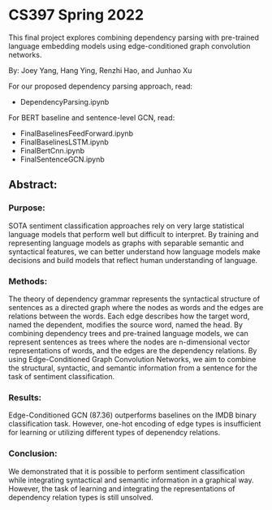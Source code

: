 # CS397 Spring 2022
This final project explores combining dependency parsing with pre-trained language embedding models using edge-conditioned graph convolution networks.

By: Joey Yang, Hang Ying, Renzhi Hao, and Junhao Xu

For our proposed dependency parsing approach, read:
* DependencyParsing.ipynb

For BERT baseline and sentence-level GCN, read:
* FinalBaselinesFeedForward.ipynb
* FinalBaselinesLSTM.ipynb
* FinalBertCnn.ipynb
* FinalSentenceGCN.ipynb

## Abstract:

### Purpose:
SOTA sentiment classification approaches rely on very large statistical language models that perform well but difficult to interpret. By training and representing language models as graphs with separable semantic and syntactical features, we can better understand how language models make decisions and build models that reflect human understanding of language. 

### Methods:
The theory of dependency grammar represents the syntactical structure of sentences as a directed graph where the nodes as words and the edges are relations between the words. Each edge describes how the target word, named the dependent, modifies the source word, named the head. By combining dependency trees and pre-trained language models, we can represent sentences as trees where the nodes are n-dimensional vector representations of words, and the edges are the dependency relations. By using Edge-Conditioned Graph Convolution Networks, we aim to combine the structural, syntactic, and semantic information from a sentence for the task of sentiment classification. 

### Results:
Edge-Conditioned GCN (87.36) outperforms baselines on the IMDB binary classification task. However, one-hot encoding of edge types is insufficient for learning or utilizing different types of depenendcy relations.

### Conclusion:
We demonstrated that it is possible to perform sentiment classification while integrating syntactical and semantic information in a graphical way. However, the task of learning and integrating the representations of dependency relation types is still unsolved.

